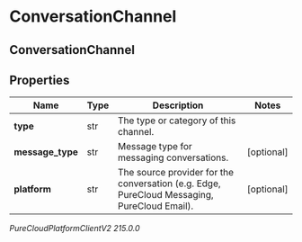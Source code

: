 # ConversationChannel

## ConversationChannel

## Properties

|Name | Type | Description | Notes|
|------------ | ------------- | ------------- | -------------|
| **type** | str | The type or category of this channel. | |
| **message_type** | str | Message type for messaging conversations. | [optional] |
| **platform** | str | The source provider for the conversation (e.g. Edge, PureCloud Messaging, PureCloud Email). | [optional] |



_PureCloudPlatformClientV2 215.0.0_
